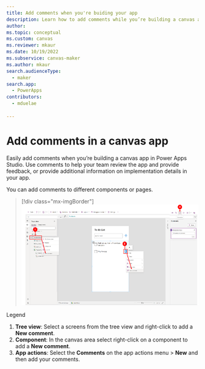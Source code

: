 ```yaml
---
title: Add comments when you're buiding your app
description: Learn how to add comments while you’re building a canvas app in Power Apps Studio.
author: 
ms.topic: conceptual
ms.custom: canvas
ms.reviewer: mkaur
ms.date: 10/19/2022
ms.subservice: canvas-maker
ms.author: mkaur
search.audienceType: 
  - maker
search.app: 
  - PowerApps
contributors:
  - mduelae
  
---
```


# Add comments in a canvas app


Easily add comments when you’re building a canvas app in Power Apps Studio. Use comments to help your team review the app and provide feedback, or provide additional information on implementation details in your app. 

You can add comments to different components or pages.


> [!div class="mx-imgBorder"] 
> ![Add comments in Power Apps Studio.](media/studio/comments-canvas-apps.png)


Legend

1. **Tree view**: Select a screens from the tree view and right-click to add a **New comment**.
2. **Component**: In the canvas area select right-click on a component to add a **New comment**.
3. **App actions**: Select the **Comments** on the app actions menu > **New** and then add your comments. 
